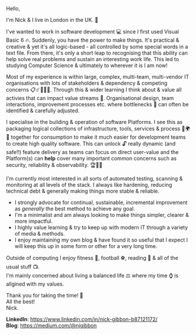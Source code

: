 Hello,

I'm Nick & I live in London in the UK. :city_sunrise:

I've wanted to work in software development :computer: since I first used Visual Basic 6 🔥. Suddenly, you have the power to make things. It's practical & creative & yet it's all logic-based - all controlled by some special words in a text file. From there, it's only a short leap to recognising that this ability can help solve real problems and sustain an interesting work life. This led to studying Computer Science & ultimately to wherever it is I am now!

Most of my experience is within large, complex, multi-team, multi-vendor IT organisations with lots of stakeholders & dependency & competing concerns :clipboard::comet::office::rainbow::crystal_ball:. Through this & wider learning I think about & value all activies that can impact value streams :rocket:. Organisational design, team interactions, improvement processes etc. where bottlenecks :champagne: can often be identified & carefully adjusted.

I specialise in the building & operation of software Platforms. I see this as packaging logical collections of infrastructure, tools, services & process :hammer::earth_africa::wrench: together for consumption to make it much easier for development teams to create high quality software. This can unlock :unlock: really dynamic (and safe!!) feature delivery as teams can focus on direct user-value and the Platform(s) can **help** cover many important common concerns such as security, reliability & observability. :trophy::gun::dragon:

I'm currently most interested in all sorts of automated testing, scanning & monitoring at all levels of the stack. I always like hardening, reducing technical debt & generally making things more stable & reliable.

* I strongly advocate for continual, sustainable, incremental improvement as *generally* the best method to achieve any goal. 
* I'm a minimalist and am always looking to make things simpler, clearer & more impactful. 
* I highly value learning & try to keep up with modern IT through a variety of media & methods.
* I enjoy maintaining my own blog & have found it so useful that I expect I will keep this up in some form or other for a very long time.

Outside of computing I enjoy fitness :muscle:, football :soccer:, reading :scroll: & all of the usual stuff :tv:.  
I'm mainly concerned about living a balanced life :balance_scale: where my time :watch: is allgined with my values.

Thank you for taking the time! :beers:  
All the best!  
Nick.

**LinkedIn**: https://www.linkedin.com/in/nick-gibbon-b87121172/  
**Blog**: https://medium.com/@njgibbon
